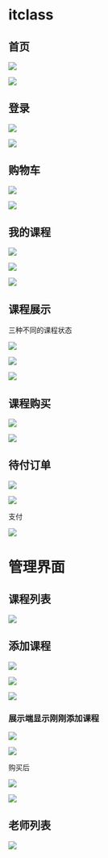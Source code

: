 # itclass

## 首页

![](https://gitee.com/thb_eliauk/typora/raw/master/img/20201109152837.png)

![](https://gitee.com/thb_eliauk/typora/raw/master/img/20201109152905.png)



## 登录

![](https://gitee.com/thb_eliauk/typora/raw/master/img/20201109152936.png)

![](https://gitee.com/thb_eliauk/typora/raw/master/img/20201109152948.png)

## 购物车

![](https://gitee.com/thb_eliauk/typora/raw/master/img/20201109152919.png)

![](https://gitee.com/thb_eliauk/typora/raw/master/img/20201109153041.png)

## 我的课程

![](https://gitee.com/thb_eliauk/typora/raw/master/img/20201109153102.png)

![](https://gitee.com/thb_eliauk/typora/raw/master/img/20201109155242.png)

![](https://gitee.com/thb_eliauk/typora/raw/master/img/20201109153150.png)

## 课程展示

三种不同的课程状态

![](https://gitee.com/thb_eliauk/typora/raw/master/img/20201109153228.png)



![](https://gitee.com/thb_eliauk/typora/raw/master/img/20201109153241.png)



![](https://gitee.com/thb_eliauk/typora/raw/master/img/20201109153303.png)



## 课程购买

![](https://gitee.com/thb_eliauk/typora/raw/master/img/20201109153514.png)

![](https://gitee.com/thb_eliauk/typora/raw/master/img/20201109154928.png)

## 待付订单

![](https://gitee.com/thb_eliauk/typora/raw/master/img/20201109153428.png)

![](https://gitee.com/thb_eliauk/typora/raw/master/img/20201109153339.png)



支付

![](https://gitee.com/thb_eliauk/typora/raw/master/img/20201109153405.png)

# 管理界面

## 课程列表

![](https://gitee.com/thb_eliauk/typora/raw/master/img/20201109153823.png)

## 添加课程

![](https://gitee.com/thb_eliauk/typora/raw/master/img/20201109154057.png)

![](https://gitee.com/thb_eliauk/typora/raw/master/img/20201109154139.png)

![](https://gitee.com/thb_eliauk/typora/raw/master/img/image-20201109154202548.png)



### 展示端显示刚刚添加课程

![](https://gitee.com/thb_eliauk/typora/raw/master/img/20201109154247.png)

![](https://gitee.com/thb_eliauk/typora/raw/master/img/20201109154311.png)

购买后

![](https://gitee.com/thb_eliauk/typora/raw/master/img/20201109154342.png)



![](https://gitee.com/thb_eliauk/typora/raw/master/img/20201109154357.png)



## 老师列表

![](https://gitee.com/thb_eliauk/typora/raw/master/img/20201109153842.png)